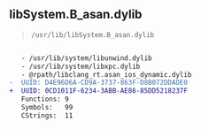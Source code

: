 ## libSystem.B_asan.dylib

> `/usr/lib/libSystem.B_asan.dylib`

```diff

   - /usr/lib/system/libunwind.dylib
   - /usr/lib/system/libxpc.dylib
   - @rpath/libclang_rt.asan_ios_dynamic.dylib
-  UUID: D4E96D6A-CD9A-3737-863F-D8B072DDADE0
+  UUID: 0CD1011F-6234-3ABB-AE86-85DD5218237F
   Functions: 9
   Symbols:   99
   CStrings:  11

```
